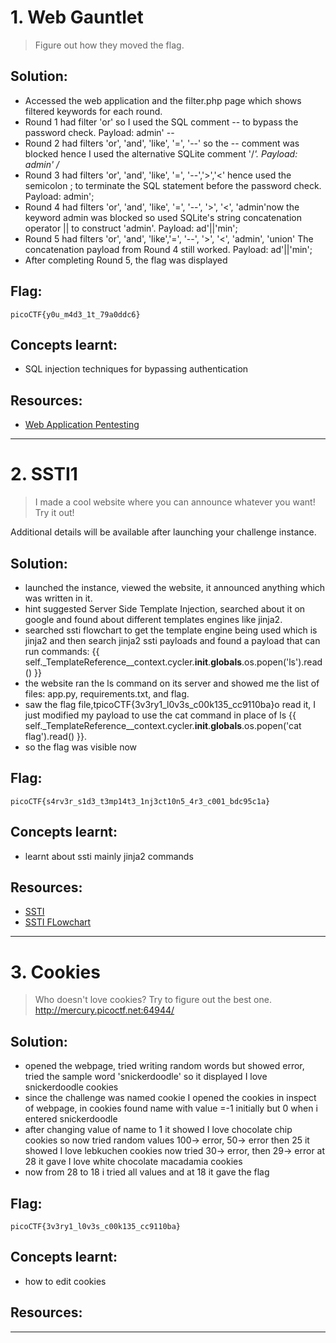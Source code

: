 
 
# 1. Web Gauntlet

> Figure out how they moved the flag.

## Solution:

- Accessed the web application and the filter.php page which shows filtered keywords for each round. 
- Round 1 had filter 'or' so I used the SQL comment -- to bypass the password check. Payload: admin' --
- Round 2 had filters 'or', 'and', 'like', '=', '--' so the -- comment was blocked hence I used the alternative SQLite comment '/*'. Payload: admin' /*
- Round 3 had filters  'or', 'and', 'like', '=', '--','>','<' hence used the semicolon ; to terminate the SQL statement before the password check. Payload: admin';
- Round 4 had filters 'or', 'and', 'like', '=', '--', '>', '<', 'admin'now the keyword admin was blocked so used SQLite's string concatenation operator || to construct 'admin'. Payload: ad'||'min';
- Round 5 had filters 'or', 'and', 'like','=', '--', '>', '<', 'admin', 'union' The concatenation payload from Round 4 still worked. Payload: ad'||'min';
- After completing Round 5, the flag was displayed


## Flag:

```
picoCTF{y0u_m4d3_1t_79a0ddc6}
```

## Concepts learnt:

- SQL injection techniques for bypassing authentication


## Resources:

- [Web Application Pentesting](./https://youtube.com/playlist?list=PLLKT__MCUeixCoi2jtP2Jj8nZzM4MOzBL)

***


# 2. SSTI1
> I made a cool website where you can announce whatever you want! Try it out!

Additional details will be available after launching your challenge instance.
## Solution:

- launched the instance, viewed the website, it announced anything which was written in it.
- hint suggested Server Side Template Injection, searched about it on google and found about different templates engines like jinja2.
- searched ssti flowchart to get the template engine being used which is jinja2 and then search jinja2 ssti payloads and found a payload that can run commands: {{ self._TemplateReference__context.cycler.__init__.__globals__.os.popen('ls').read() }}
- the website ran the ls command on its server and showed me the list of files: app.py, requirements.txt, and flag.
- saw the flag file,tpicoCTF{3v3ry1_l0v3s_c00k135_cc9110ba}o read it, I just modified my payload to use the cat command in place of ls {{ self._TemplateReference__context.cycler.__init__.__globals__.os.popen('cat flag').read() }}.
- so the flag was visible now

## Flag:

```
picoCTF{s4rv3r_s1d3_t3mp14t3_1nj3ct10n5_4r3_c001_bdc95c1a}
```

## Concepts learnt:

- learnt about ssti mainly jinja2 commands


## Resources:

- [SSTI](./https://medium.com/@bdemir/a-pentesters-guide-to-server-side-template-injection-ssti-c5e3998eae68)
- [SSTI FLowchart](./https://cdn.prod.website-files.com/6225a414ab1e86e4cd4c71d0/62750a98cf16788403fc63d5_SSTI%2520Flow%2520Chart.png)
***


# 3. Cookies
> Who doesn't love cookies? Try to figure out the best one. http://mercury.picoctf.net:64944/
## Solution:

- opened the webpage, tried writing random words but showed error, tried the sample word 'snickerdoodle' so it displayed I love snickerdoodle cookies
- since the challenge was named cookie I opened the cookies in inspect of webpage, in cookies found name with value =-1 initially but 0 when i entered snickerdoodle
- after changing value of name to 1 it showed I love chocolate chip cookies so now tried random values 100-> error, 50-> error then 25 it showed I love lebkuchen cookies now tried 30-> error, then 29-> error at 28 it gave I love white chocolate macadamia cookies
- now from 28 to 18 i tried all values and at 18 it gave the flag
## Flag:

```
picoCTF{3v3ry1_l0v3s_c00k135_cc9110ba}
```

## Concepts learnt:

- how to edit cookies

## Resources:

***
